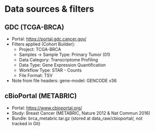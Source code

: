 # Data sources & filters

## GDC (TCGA-BRCA)
- Portal: https://portal.gdc.cancer.gov/
- Filters applied (Cohort Builder):
  - Project: TCGA-BRCA
  - Samples → Sample Type: Primary Tumor (01)
  - Data Category: Transcriptome Profiling
  - Data Type: Gene Expression Quantification
  - Workflow Type: STAR - Counts
  - File Format: TSV
- Note from file headers: gene-model: GENCODE v36

## cBioPortal (METABRIC)
- Portal: https://www.cbioportal.org/
- Study: Breast Cancer (METABRIC, Nature 2012 & Nat Commun 2016)
- Bundle: brca_metabric.tar.gz (stored at data_raw/cbioportal/, not tracked in Git)

